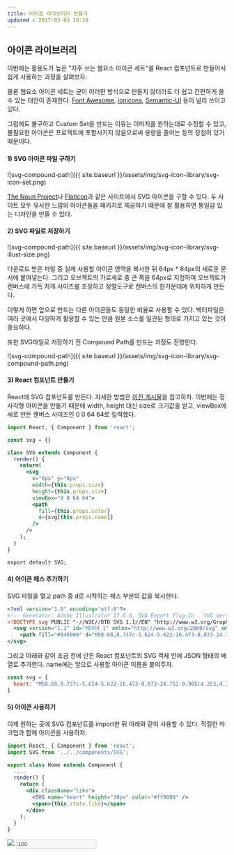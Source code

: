 ```yaml
---
title: 아이콘 라이브러리 만들기
updated : 2017-03-03 19:20
---
```


## 아이콘 라이브러리

이번에는 활용도가 높은 "자주 쓰는 웹요소 아이콘 세트"를 React 컴포넌트로 만들어서 쉽게 사용하는 과정을 살펴보자.

물론 웹요소 아이콘 세트는 굳이 이러한 방식으로 만들지 않더라도 더 쉽고 간편하게 쓸 수 있는 대안이 존재한다. [Font Awesome](http://fontawesome.io/cheatsheet/), [ionicons](http://ionicons.com/), [Semantic-UI](http://react.semantic-ui.com/elements/icon) 등이 널리 쓰이고 있다.

그럼에도 불구하고 Custom Set을 만드는 이유는 이미지를 원하는대로 수정할 수 있고, 불필요한 아이콘은 프로젝트에 포함시키지 않음으로써 용량을 줄이는 등의 장점이 있기 때문이다.

#### 1) SVG 아이콘 파일 구하기

![svg-compound-path]({{ site.baseurl }}/assets/img/svg-icon-library/svg-icon-set.png)
<span></span>

[The Noun Project](https://thenounproject.com/)나 [Flaticon](http://www.flaticon.com/)과 같은 사이트에서 SVG 아이콘을 구할 수 있다. 두 사이트 모두 유사한 느낌의 아이콘들을 패키지로 제공하기 때문에 잘 활용하면 통일감 있는 디자인을 만들 수 있다.

#### 2) SVG 파일로 저장하기

![svg-compound-path]({{ site.baseurl }}/assets/img/svg-icon-library/svg-illust-size.png)
<span></span>

다운로드 받은 파일 중 실제 사용할 아이콘 영역을 복사한 뒤 64px * 64px의 새로운 문서에 붙여넣는다. 그리고 오브젝트의 가로세로 중 큰 쪽을 64px로 지정하여 오브젝트가 캔버스에 가득 차게 사이즈를 조정하고 정렬도구로 캔버스의 한가운데에 위치하게 만든다.

이렇게 하면 앞으로 만드는 다른 아이콘들도 동일한 비율로 사용할 수 있다. 벡터파일은 여러 곳에서 다양하게 활용할 수 있는 만큼 원본 소스를 일관된 형태로 가지고 있는 것이 중요하다.

또한 SVG파일로 저장하기 전 Compound Path를 만드는 과정도 진행한다.

![svg-compound-path]({{ site.baseurl }}/assets/img/svg-icon-library/svg-compound-path.png)
<span></span>

#### 3) React 컴포넌트 만들기

React에 SVG 컴포넌트를 만든다. 자세한 방법은 [이전 게시물](/notes/svg-by-react)을 참고하자. 이번에는 정사각형 아이콘을 만들기 때문에 width, height 대신 size로 크기값을 받고, viewBox에 새로 만든 캔버스 사이즈인 0 0 64 64로 입력했다.


```jsx
import React, { Component } from 'react';

const svg = {}

class SVG extends Component {
  render() {
    return(
      <svg
      	x="0px" y="0px"
      	width={this.props.size}
      	height={this.props.size}
      	viewBox="0 0 64 64">
        <path
          fill={this.props.color}
          d={svg[this.props.name]}
        />
      />
    );
  }
}

export default SVG;
```

#### 4) 아이콘 패스 추가하기

SVG 파일을 열고 path 중 d로 시작하는 패스 부분의 값을 복사한다.
```xml
<?xml version="1.0" encoding="utf-8"?>
<!-- Generator: Adobe Illustrator 17.0.0, SVG Export Plug-In . SVG Version: 6.00 Build 0)  -->
<!DOCTYPE svg PUBLIC "-//W3C//DTD SVG 1.1//EN" "http://www.w3.org/Graphics/SVG/1.1/DTD/svg11.dtd">
  <svg version="1.1" id="레이어_1" xmlns="http://www.w3.org/2000/svg" xmlns:xlink="http://www.w3.org/1999/xlink" x="0px" y="0px" width="64px" height="64px" viewBox="0 0 64 64" enable-background="new 0 0 64 64" xml:space="preserve">
    <path fill="#040000" d="M58.68,8.737c-5.624-5.622-16.473-8.073-24.752-0.905l4.353,4.353c0.521,0.52,0.521,1.365,0,1.885 c-0.517,0.517-1.359,0.526-1.885,0l-5.335-5.333c-7.14-7.14-18.658-7.073-25.731,0c-7.087,7.085-7.127,18.608,0,25.732 l25.731,25.733c0.521,0.52,1.365,0.52,1.885,0L58.68,34.469C65.773,27.374,65.773,15.832,58.68,8.737z"/>
</svg>

```

그리고 아래와 같이 조금 전에 만든 React 컴포넌트의 SVG 객체 안에 JSON 형태의 배열로 추가한다. name에는 앞으로 사용할 아이콘 이름을 붙여주자.

```js
const svg = {
  heart: "M58.68,8.737c-5.624-5.622-16.473-8.073-24.752-0.905l4.353,4.353c0.521,0.52,0.521,1.365,0,1.885 c-0.517,0.517-1.359,0.526-1.885,0l-5.335-5.333c-7.14-7.14-18.658-7.073-25.731,0c-7.087,7.085-7.127,18.608,0,25.732 l25.731,25.733c0.521,0.52,1.365,0.52,1.885,0L58.68,34.469C65.773,27.374,65.773,15.832,58.68,8.737z"
}
```

#### 5) 아이콘 사용하기

이제 원하는 곳에 SVG 컴포넌트를 import한 뒤 아래와 같이 사용할 수 있다. 적절한 마크업과 함께 아이콘을 사용하자.

```jsx
import React, { Component } from 'react';
import SVG from '../../components/SVG';

export class Home extends Component {
  ....
  render() {
    return (
      <div className="like">
        <SVG name="heart" height="30px" color="#ff0000" />
        <span>{this.state.like}</span>
      </div>
    );
  }
}
```
<script>
    var i = 100;
    function buttonClick() {
        document.getElementById('inc').value = ++i;
    }
</script>
<div class="like-example">
	<div class="like-button" onclick="buttonClick()">
		<div class="inner-button">
			<img src="{{ site.baseurl }}/assets/img/svg-icon-library/heart.svg" />
			<input type="text" id="inc" value="100" disabled='disabled' />
		</div>
	</div>
</div>